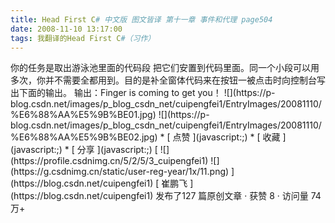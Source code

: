 ```yaml
---
title: Head First C# 中文版 图文皆译 第十一章 事件和代理 page504
date: 2008-11-10 13:17:00
tags: 我翻译的Head First C#（习作）
---
```

<?xml:namespace prefix = o ns = "urn:schemas-microsoft-com:office:office" />

你的任务是取出游泳池里面的代码段
把它们安置到代码里面。同一个小段可以用多次，你并不需要全都用到。目的是补全窗体代码来在按钮一被点击时向控制台写出下面的输出。

输出：Finger is coming to get you！

![](https://p-blog.csdn.net/images/p_blog_csdn_net/cuipengfei1/EntryImages/20081110/%E6%88%AA%E5%9B%BE01.jpg)

![](https://p-blog.csdn.net/images/p_blog_csdn_net/cuipengfei1/EntryImages/20081110/%E6%88%AA%E5%9B%BE02.jpg)

  * [ 点赞  ](javascript:;)
  * [ 收藏  ](javascript:;)
  * [ 分享 ](javascript:;)

[ ![](https://profile.csdnimg.cn/5/2/5/3_cuipengfei1)
![](https://g.csdnimg.cn/static/user-reg-year/1x/11.png)
](https://blog.csdn.net/cuipengfei1)

[ 崔鹏飞 ](https://blog.csdn.net/cuipengfei1)

发布了127 篇原创文章  ·  获赞 8  ·  访问量 74万+

